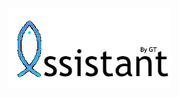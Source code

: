 ![Fish Assistant Icon](https://github.com/gateTang/Fish-Assistant-Project/blob/633a4a96d84fe61a9a0cdb189da569eb5ce71596/readme_img/fish_assistant_logo2.png)
